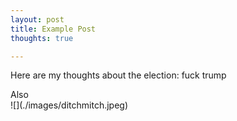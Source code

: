 ```yaml
---
layout: post
title: Example Post
thoughts: true

---
```

Here are my thoughts about the election: fuck trump
<p>
  Also
  <br>
  ![](./images/ditchmitch.jpeg)
</p>
